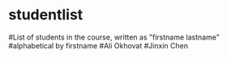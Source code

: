 # studentlist
#List of students in the course, written as "firstname lastname"
#alphabetical by firstname
#Ali Okhovat
#Jinxin Chen

